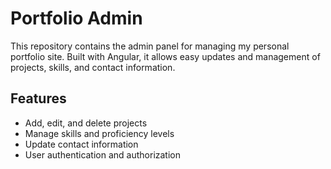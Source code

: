 # Portfolio Admin

This repository contains the admin panel for managing my personal portfolio site. Built with Angular, it allows easy updates and management of projects, skills, and contact information.

## Features

- Add, edit, and delete projects
- Manage skills and proficiency levels
- Update contact information
- User authentication and authorization
